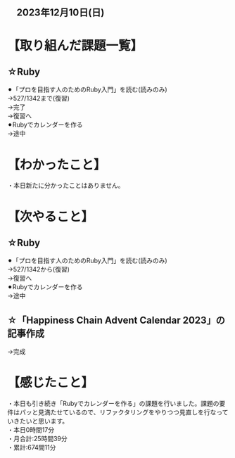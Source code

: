 ## 　2023年12月10日(日)
# 【取り組んだ課題一覧】
## ☆Ruby
⚫︎「プロを目指す人のためのRuby入門」を読む(読みのみ)<br>
→527/1342まで(復習)<br>
→完了<br>
→復習へ<br>
⚫︎Rubyでカレンダーを作る<br>
→途中<br>
# 【わかったこと】
・本日新たに分かったことはありません。<br>
# 【次やること】
## ☆Ruby
⚫︎「プロを目指す人のためのRuby入門」を読む(読みのみ)<br>
→527/1342から(復習)<br>
→復習へ<br>
⚫︎Rubyでカレンダーを作る<br>
→途中<br>
## ☆「Happiness Chain Advent Calendar 2023」の記事作成
→完成<br>
# 【感じたこと】
・本日も引き続き「Rubyでカレンダーを作る」の課題を行いました。課題の要件はパッと見満たせているので、リファクタリングをやりつつ見直しを行なっていきたいと思います。<br>
・本日0時間17分<br>
・月合計:25時間39分<br>
・累計:674間11分<br>
